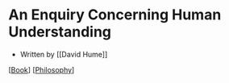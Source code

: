 # An Enquiry Concerning Human Understanding

- Written by [[David Hume]]

[[Book]] [[Philosophy]]

[//begin]: # "Autogenerated link references for markdown compatibility"
[david-hume]: david-hume "David Hume"
[book]: book "Book"
[philosophy]: philosophy "Philosophy"
[//end]: # "Autogenerated link references"